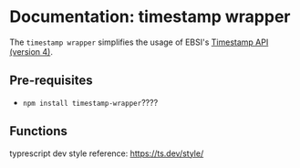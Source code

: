 # Documentation: timestamp wrapper
The `timestamp wrapper` simplifies the usage of EBSI's [Timestamp API (version 4)](https://hub.ebsi.eu/apis/pilot/timestamp/v4).

## Pre-requisites
- `npm install timestamp-wrapper`????

## Functions


typrescript dev style reference: https://ts.dev/style/
